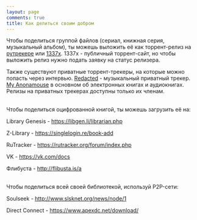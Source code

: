 ```yaml
---
layout: page
comments: true
title: Как делиться своим добром
---
```


Чтобы поделиться группой файлов (сериал, книжная серия, музыкальный альбом), ты можешь выложить её как торрент-релиз на [рутрекере](https://rutracker.org/forum/profile.php?mode=register) или [1337x](https://1337x.to/register). 1337x - публичный торрент-сайт, но чтобы выложить релиз нужно подать заявку на статус релизера.

Также существуют приватные торрент-трекеры, на которые можно попасть через интервью. [Redacted](https://interviewfor.red/en/starting.html) - музыкальный приватный трекер. [My Anonamouse](https://www.myanonamouse.net/inviteapp.php) в основном об электронных книгах и аудиокнигах. Релизы на приватных трекерах доступны только их членам.
<br><br>

Чтобы поделиться оцифрованной книгой, ты можешь загрузить её на:

Library Genesis - <https://libgen.li/librarian.php>

Z-Library - <https://singlelogin.re/book-add>

RuTracker - <https://rutracker.org/forum/index.php>

VK - <https://vk.com/docs>

Флибуста - <http://flibusta.is/a>
<br><br>

Чтобы поделиться всей своей библиотекой, используй P2P-сети:

Soulseek - <http://www.slsknet.org/news/node/1>

Direct Connect - <https://www.apexdc.net/download/>